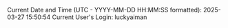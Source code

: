 Current Date and Time (UTC - YYYY-MM-DD HH:MM:SS formatted): 2025-03-27 15:50:54
Current User's Login: luckyaiman
